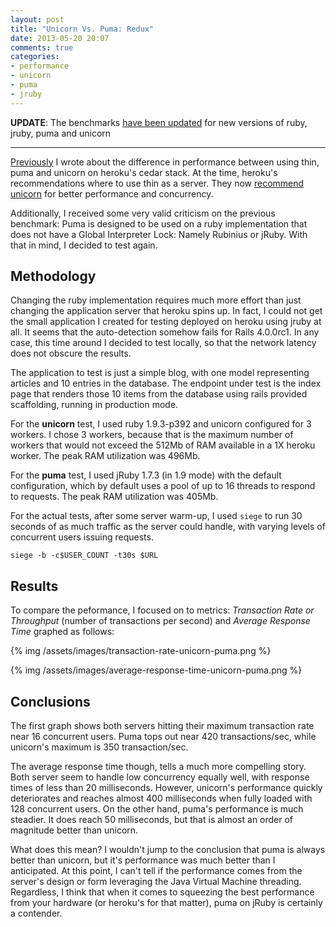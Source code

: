 ```yaml
---
layout: post
title: "Unicorn Vs. Puma: Redux"
date: 2013-05-20 20:07
comments: true
categories:
- performance
- unicorn
- puma
- jruby
---
```


**UPDATE**: The benchmarks [have been updated](/blog/2014/05/13/unicorn-vs-puma-round-3/) for new versions of ruby, jruby, puma and unicorn

---

[Previously][1] I wrote about the difference in performance between using thin, puma and unicorn on heroku's cedar stack. At the time, heroku's recommendations where to use thin as a server. They now [recommend unicorn][2] for better performance and concurrency.

Additionally, I received some very valid criticism on the previous benchmark: Puma is designed to be used on a ruby implementation that does not have a Global Interpreter Lock: Namely Rubinius or jRuby. With that in mind, I decided to test again.

<!-- more -->

## Methodology

Changing the ruby implementation requires much more effort than just changing the application server that heroku spins up. In fact, I could not get the small application I created for testing deployed on heroku using jruby at all. It seems that the auto-detection somehow fails for Rails 4.0.0rc1. In any case, this time around I decided to test locally, so that the network latency does not obscure the results.

The application to test is just a simple blog, with one model representing articles and 10 entries in the database. The endpoint under test is the index page that renders those 10 items from the database using rails provided scaffolding, running in production mode.

For the **unicorn** test, I used ruby 1.9.3-p392 and unicorn configured for 3 workers. I chose 3 workers, because that is the maximum number of workers that would not exceed the 512Mb of RAM available in a 1X heroku worker. The peak RAM utilization was 496Mb.

For the **puma** test, I used jRuby 1.7.3 (in 1.9 mode) with the default configuration, which by default uses a pool of up to 16 threads to respond to requests. The peak RAM utilization was 405Mb.

For the actual tests, after some server warm-up, I used ```siege``` to run 30 seconds of as much traffic as the server could handle, with varying levels of concurrent users issuing requests.

```
siege -b -c$USER_COUNT -t30s $URL
```

## Results

To compare the peformance, I focused on to metrics: *Transaction Rate or Throughput* (number of transactions per second) and *Average Response Time* graphed as follows:

{% img /assets/images/transaction-rate-unicorn-puma.png %}

{% img /assets/images/average-response-time-unicorn-puma.png %}

## Conclusions

The first graph shows both servers hitting their maximum transaction rate near 16 concurrent users. Puma tops out near 420 transactions/sec, while unicorn's maximum is 350 transaction/sec.

The average response time though, tells a much more compelling story. Both server seem to handle low concurrency equally well, with response times of less than 20 milliseconds. However, unicorn's performance quickly deteriorates and reaches almost 400 milliseconds when fully loaded with 128 concurrent users. On the other hand, puma's performance is much steadier. It does reach 50 milliseconds, but that is almost an order of magnitude better than unicorn.

What does this mean? I wouldn't jump to the conclusion that puma is always better than unicorn, but it's performance was much better than I anticipated. At this point, I can't tell if the performance comes from the server's design or form leveraging the Java Virtual Machine threading. Regardless, I think that when it comes to squeezing the best performance from your hardware (or heroku's for that matter), puma on jRuby is certainly a contender.

[1]: /blog/2012/08/20/better-performance-on-heroku-thins-vs-unicorn-vs-puma/
[2]: https://blog.heroku.com/archives/2013/2/27/unicorn_rails
